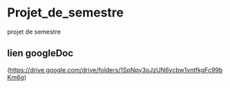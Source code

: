 # Projet_de_semestre
projet de semestre 


## lien googleDoc
(https://drive.google.com/drive/folders/1SpNpy3oJzUN6ycbw1vntfkgFc99bKm6g)